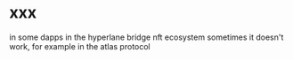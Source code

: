 # xxx
in some dapps in the hyperlane bridge nft ecosystem sometimes it doesn't work, for example in the atlas protocol
